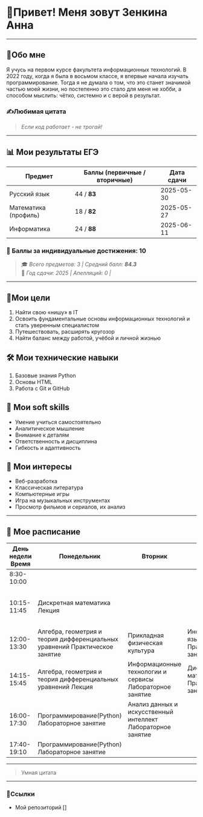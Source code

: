 # 👋Привет! Меня зовут Зенкина Анна
---
## 📜Обо мне
Я учусь на первом курсе факультета информационных технологий. В 2022 году, когда я была в восьмом классе, я впервые начала изучать программирование. Тогда я не думала о том, что это станет значимой частью моей жизни, но постепенно это стало для меня не хобби, а способом мыслить: чётко, системно и с верой в результат.

### ✍️Любимая цитата
> *Если код работает - не трогай!*


---

## 📊 Мои результаты ЕГЭ

| Предмет                  | Баллы (первичные / вторичные) | Дата сдачи       |
|--------------------------|------------------------------|------------------|
| Русский язык             | 44 / **83**                  | 2025-05-30       | 
| Математика (профиль)     | 18 / **82**                  | 2025-05-27       | 
| Информатика              | 24 / **88**                  | 2025-06-11       |

### 🥇 Баллы за индивидуальные достижения: 10    
> 🎓 *Всего предметов: 3 | Средний балл: **84.3***  
> 📅 *Год сдачи: 2025 | Апелляций: 0 |*

---
## 🌟Мои цели
1. Найти свою «нишу» в IT
2. Освоить фундаментальные основы информационных технологий и стать уверенным специалистом
3. Путешествовать, расширять кругозор
4. Найти баланс между работой, учёбой и личной жизнью

## 🛠 Мои технические навыки

1. Базовые знания Python   
2. Основы HTML          
3. Работа с Git и GitHub               

## 💬 Мои soft skills

- Умение учиться самостоятельно  
- Аналитическое мышление  
- Внимание к деталям  
- Ответственность и дисциплина    
- Гибкость и адаптивность      

## 🤌 Мои интересы

-  Веб-разработка
-  Классическая литература
-  Компьютерные игры
-  Игра на музыкальных инструментах
-  Просмотр фильмов и сериалов, их анализ
---

## 📅 Мое расписание

| День недели Время | Понедельник                                                                 | Вторник                                                      | Среда                                      | Четверг                                                  | Пятница | Суббота                         |
|-------------------|-----------------------------------------------------------------------------|--------------------------------------------------------------|--------------------------------------------|----------------------------------------------------------|---------|---------------------------------|
| 8:30-10:00        |                                                                             |                                                              |                                            |                                                          |         | Математика Лекция               |
| 10:15-11:45       | Дискретная математика Лекция                                                |                                                              |                                            | Основы российской государственности Практическое занятие |         | Математика Практическое занятие |
| 12:00-13:30       | Алгебра, геометрия и теория дифференциальных уравнений Практическое занятие | Прикладная физическая культура                               | Иностранный язык Практическое занятие      | Прикладная физическая культура                           |         | Математика Практическое занятие |
| 14:15-15:45       | Алгебра, геометрия и теория дифференциальных уравнений Лекция               | Информационные технологии и сервисы Лабораторное занятие     | Дискретная математика Практическое занятие |                                                          |         |                                 |
| 16:00-17:30       | Программирование(Python) Лабораторное занятие                               | Анализ данных и искусственный интеллект Лабораторное занятие |                                            | Основы проектной деятельности Практическое занятие       |         |                                 |
| 17:40-19:10       | Программирование(Python) Лабораторное занятие                               |                                                              |                                            |                                                          |         |                                 |


---
> Умная цитата
---
### 🔗Ссылки
- Мой репозиторий []
